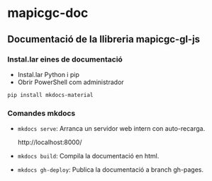 # mapicgc-doc


## Documentació de la llibreria mapicgc-gl-js


### Instal.lar eines de documentació

- Instal.lar Python i pip
- Obrir PowerShell com administrador

```bash
pip install mkdocs-material
```

### Comandes mkdocs

* `mkdocs serve`: Arranca un servidor web intern con auto-recarga.  

    http://localhost:8000/


* `mkdocs build`: Compila la documentació en html.
* `mkdocs gh-deploy`: Publica la documentació a branch  gh-pages.


